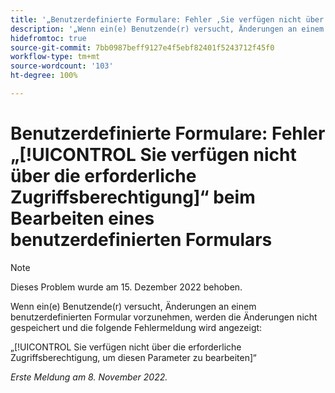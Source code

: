 ```yaml
---
title: '„Benutzerdefinierte Formulare: Fehler ‚Sie verfügen nicht über die erforderliche Zugriffsberechtigung‘ beim Bearbeiten eines benutzerdefinierten Formulars“'
description: '„Wenn ein(e) Benutzende(r) versucht, Änderungen an einem benutzerdefinierten Formular vorzunehmen, wird die Änderung nicht gespeichert und diese Fehlermeldung wird angezeigt: Sie verfügen nicht über die erforderliche Zugriffsberechtigung, um diesen Parameter zu bearbeiten.“'
hidefromtoc: true
source-git-commit: 7bb0987beff9127e4f5ebf82401f5243712f45f0
workflow-type: tm+mt
source-wordcount: '103'
ht-degree: 100%

---
```



# Benutzerdefinierte Formulare: Fehler „[!UICONTROL Sie verfügen nicht über die erforderliche Zugriffsberechtigung]“ beim Bearbeiten eines benutzerdefinierten Formulars

>[!NOTE]
>
>Dieses Problem wurde am 15. Dezember 2022 behoben.

Wenn ein(e) Benutzende(r) versucht, Änderungen an einem benutzerdefinierten Formular vorzunehmen, werden die Änderungen nicht gespeichert und die folgende Fehlermeldung wird angezeigt:

„[!UICONTROL Sie verfügen nicht über die erforderliche Zugriffsberechtigung, um diesen Parameter zu bearbeiten]“

_Erste Meldung am 8. November 2022._

